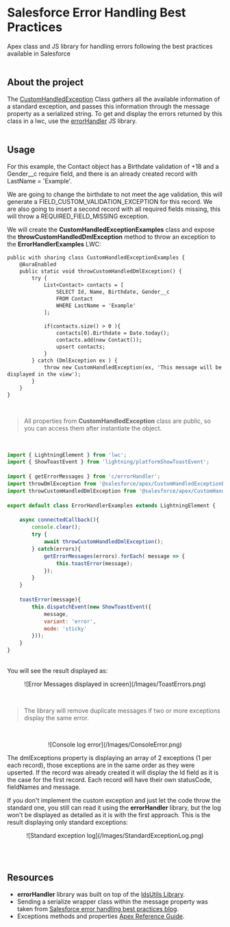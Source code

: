 # Salesforce Error Handling Best Practices

Apex class and JS library for handling errors following the best practices available in Salesforce
<br><br>

## About the project

The [CustomHandledException](classes/CustomHandledException.cls) Class gathers all the available information of a standard exception, and passes this information through the message property as a serialized string. To get and display the errors returned by this class in a lwc, use the [errorHandler](lwc/errorHandler/errorHandler.js) JS library.
<br><br>

## Usage

For this example, the Contact object has a Birthdate validation of +18 and a Gender__c require field, and there is an already created record with LastName = 'Example'.

We are going to change the birthdate to not meet the age validation, this will generate a FIELD_CUSTOM_VALIDATION_EXCEPTION for this record. We are also going to insert a second record with all required fields missing, this will throw a REQUIRED_FIELD_MISSING exception.

We will create the **CustomHandledExceptionExamples** class and expose the **throwCustomHandledDmlException** method to throw an exception to the **ErrorHandlerExamples** LWC:

```Apex
public with sharing class CustomHandledExceptionExamples {
    @AuraEnabled
    public static void throwCustomHandledDmlException() {
        try {
            List<Contact> contacts = [
                SELECT Id, Name, Birthdate, Gender__c 
                FROM Contact 
                WHERE LastName = 'Example'
            ];

            if(contacts.size() > 0 ){
                contacts[0].Birthdate = Date.today();
                contacts.add(new Contact());
                upsert contacts;
            }
        } catch (DmlException ex ) {
            throw new CustomHandledException(ex, 'This message will be displayed in the view');
        }
    }
}
```
<br>

> All properties from **CustomHandledException** class are public, so you can access them after instantiate the object.

<br>

```js
import { LightningElement } from 'lwc';
import { ShowToastEvent } from 'lightning/platformShowToastEvent';

import { getErrorMessages } from 'c/errorHandler';
import throwDmlException from '@salesforce/apex/CustomHandledExceptionExamples.throwDmlException';
import throwCustomHandledDmlException from '@salesforce/apex/CustomHandledExceptionExamples.throwCustomHandledDmlException';

export default class ErrorHandlerExamples extends LightningElement {

    async connectedCallback(){
        console.clear();
        try {
            await throwCustomHandledDmlException();
        } catch(errors){
            getErrorMessages(errors).forEach( message => {
                this.toastError(message);
            });
        }
    }

    toastError(message){
        this.dispatchEvent(new ShowToastEvent({
            message,
            variant: 'error',
            mode: 'sticky'
        }));
    }
}
```

<br>
You will see the result displayed as:

<p align="center">
    ![Error Messages displayed in screen](/Images/ToastErrors.png)
<p/>

<br>

> The library will remove duplicate messages if two or more exceptions display the same error.

<br>

<p align="center">
    ![Console log error](/Images/ConsoleError.png)
<p/>

The dmlExceptions property is displaying an array of 2 exceptions (1 per each record), those exceptions are in the same order as they were upserted. If the record was
already created it will display the Id field as it is the case for the first record. Each record will have their own statusCode, fieldNames and message.

If you don't implement the custom exception and just let the code throw the standard one, you still can read it using the **errorHandler** library, but the log won't
be displayed as detailed as it is with the first approach. This is the result displaying only standard exceptions:

<p align="center">
    ![Standard exception log](/Images/StandardExceptionLog.png)
<p/>

<br><br>

<!-- 
## Recommendations

* Do not implement the CustomHandledException in
<br><br>

## Avoid Doing This

<br><br> -->

## Resources

* **errorHandler** library was built on top of the [ldsUtils Library](https://github.com/trailheadapps/lwc-recipes/blob/main/force-app/main/default/lwc/ldsUtils/ldsUtils.js).
* Sending a serialize wrapper class within the message property was taken from [Salesforce error handling best practices blog](https://developer.salesforce.com/blogs/2017/09/error-handling-best-practices-lightning-apex).
* Exceptions methods and properties [Apex Reference Guide](https://developer.salesforce.com/docs/atlas.en-us.apexref.meta/apexref/apex_classes_exception_methods.htm).
